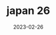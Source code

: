 ---
weight: 26
images: 
- /images/Japan/DSCF0117.jpg
title: japan 26
date: 2023-02-26
tags:
- japan
---